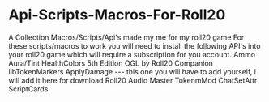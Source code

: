 # Api-Scripts-Macros-For-Roll20
A Collection Macros/Scripts/Api's made my me for my roll20 game
For these scripts/macros to work you will need to install the following API's into your roll20 game which will require a subscription for you account.
Ammo
Aura/Tint HealthColors
5th Edition OGL by Roll20 Companion
libTokenMarkers
ApplyDamage  --- this one you will have to add yourself, i will add it here for download
Roll20 Audio Master
TokenmMod
ChatSetAttr
ScriptCards
